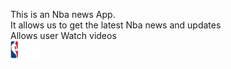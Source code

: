This is an Nba news App.\
It allows us to get the latest Nba news and updates<br/> Allows user Watch videos\
![Nbaimage](nba_logo.png)